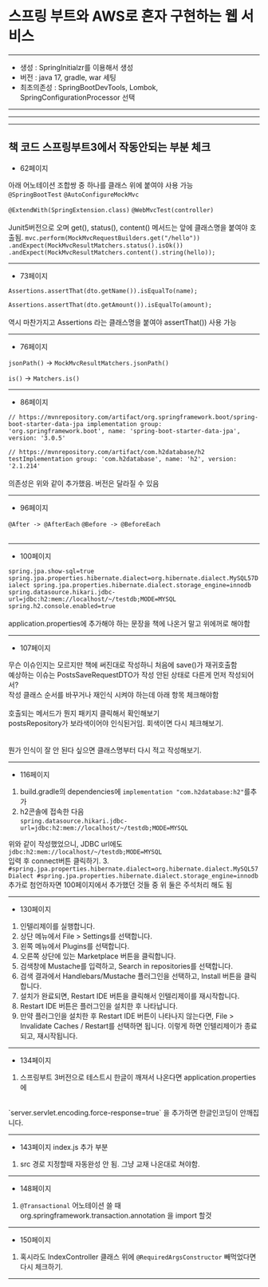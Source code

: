 # 스프링 부트와 AWS로 혼자 구현하는 웹 서비스

--- 
- 생성 : SpringInitialzr를 이용해서 생성
- 버전 : java 17, gradle, war 세팅
- 최초의존성 : SpringBootDevTools, Lombok, SpringConfigurationProcessor 선택
---

---

---
## 책 코드 스프링부트3에서 작동안되는 부분 체크

- 62페이지<br/>

아래 어노테이션 조합쌍 중 하나를 클래스 위에 붙여야 사용 가능<br/>
`@SpringBootTest`
`@AutoConfigureMockMvc`

`@ExtendWith(SpringExtension.class)`
`@WebMvcTest(controller)`
<br/><br/>
Junit5버전으로 오며 get(), status(), content() 메서드는 앞에 클래스명을 붙여야 호출됨.
`mvc.perform(MockMvcRequestBuilders.get("/hello"))
.andExpect(MockMvcResultMatchers.status().isOk())
.andExpect(MockMvcResultMatchers.content().string(hello));`




---

- 73페이지<br>

`Assertions.assertThat(dto.getName()).isEqualTo(name);`

`Assertions.assertThat(dto.getAmount()).isEqualTo(amount);`
<br><br>
역시 마찬가지고 Assertions 라는 클래스명을 붙여야 assertThat()) 사용 가능

---

- 76페이지<br>

`jsonPath()` -> `MockMvcResultMatchers.jsonPath()`

`is()` -> `Matchers.is()`

---

- 86페이지<br>

`// https://mvnrepository.com/artifact/org.springframework.boot/spring-boot-starter-data-jpa
implementation group: 'org.springframework.boot', name: 'spring-boot-starter-data-jpa', version: '3.0.5'`

`// https://mvnrepository.com/artifact/com.h2database/h2
testImplementation group: 'com.h2database', name: 'h2', version: '2.1.214'`
<br><br>
의존성은 위와 같이 추가했음. 버전은 달라질 수 있음

---

- 96페이지

`@After -> @AfterEach`
`@Before -> @BeforeEach`
<br><br>

---

- 100페이지

`spring.jpa.show-sql=true
spring.jpa.properties.hibernate.dialect=org.hibernate.dialect.MySQL57Dialect
spring.jpa.properties.hibernate.dialect.storage_engine=innodb
spring.datasource.hikari.jdbc-url=jdbc:h2:mem://localhost/~/testdb;MODE=MYSQL
spring.h2.console.enabled=true`
<br><br>
application.properties에 추가해야 하는 문장을 책에 나온거 말고 위에꺼로 해야함

---

- 107페이지

무슨 이슈인지는 모르지만 책에 써진대로 작성하니 처음에 save()가 재귀호출함<br>
예상하는 이슈는 PostsSaveRequestDTO가 작성 안된 상태로 다른게 먼저 작성되어서?<br>
작성 클래스 순서를 바꾸거나 재인식 시켜야 하는데 아래 항목 체크해야함<br><br>
호출되는 메서드가 뭔지 패키지 클릭해서 확인해보기<br>
postsRepository가 보라색이어야 인식된거임. 회색이면 다시 체크해보기.<br>
<br><br>
뭔가 인식이 잘 안 된다 싶으면 클래스명부터 다시 적고 작성해보기.

---

- 116페이지

1. build.gradle의 dependencies에 `implementation "com.h2database:h2"`를추가
2. h2콘솔에 접속한 다음 <br>
`spring.datasource.hikari.jdbc-url=jdbc:h2:mem://localhost/~/testdb;MODE=MYSQL`

위와 같이 작성했었으니, JDBC url에도 `jdbc:h2:mem://localhost/~/testdb;MODE=MYSQL` 
<br>
입력 후 connect버튼 클릭하기.
3. `#spring.jpa.properties.hibernate.dialect=org.hibernate.dialect.MySQL57Dialect
   #spring.jpa.properties.hibernate.dialect.storage_engine=innodb`
<br>
추가로 첨언하자면 100페이지에서 추가했던 것들 중 위 둘은 주석처리 해도 됨

---

- 130페이지

1. 인텔리제이를 실행합니다.
2. 상단 메뉴에서 File > Settings를 선택합니다.
3. 왼쪽 메뉴에서 Plugins를 선택합니다.
4. 오른쪽 상단에 있는 Marketplace 버튼을 클릭합니다.
5. 검색창에 Mustache를 입력하고, Search in repositories를 선택합니다.
6. 검색 결과에서 Handlebars/Mustache 플러그인을 선택하고, Install 버튼을 클릭합니다.
7. 설치가 완료되면, Restart IDE 버튼을 클릭해서 인텔리제이를 재시작합니다.
8. Restart IDE 버튼은 플러그인을 설치한 후 나타납니다.
9. 만약 플러그인을 설치한 후 Restart IDE 버튼이 나타나지 않는다면, File > Invalidate Caches / Restart를 선택하면 됩니다. 이렇게 하면 인텔리제이가 종료되고, 재시작됩니다.

---

- 134페이지

1. 스프링부트 3버전으로 테스트시 한글이 깨져서 나온다면 application.properties에
<br>
`server.servlet.encoding.force-response=true` 을 추가하면 한글인코딩이 안깨집니다.

---

- 143페이지 index.js 추가 부분


1. src 경로 지정할때 자동완성 안 됨. 그냥 교재 나온대로 쳐야함.


---

- 148페이지

1. `@Transactional` 어노테이션 쓸 때 org.springframework.transaction.annotation 을 import 할것

---

- 150페이지

1. 혹시라도 IndexController 클래스 위에 `@RequiredArgsConstructor` 빼먹었다면 다시 체크하기.

---
